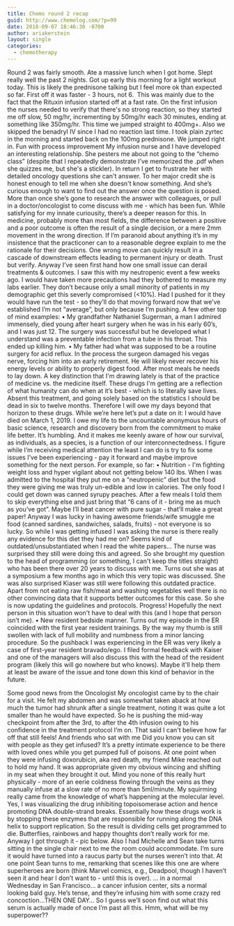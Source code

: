 ```yaml
---
title: Chemo round 2 recap
guid: http://www.chemolog.com/?p=99
date: 2018-09-07 18:46:30 -0700
author: ariakerstein
layout: single
categories:
  - chemotherapy
---
```


Round 2 was fairly smooth. Ate a massive lunch when I got home. Slept really well the past 2 nights. Got up early this morning for a light workout today. This is likely the prednisone talking but I feel more ok than expected so far. 
First off it was faster - 3 hours, not 6. 
This was mainly due to the fact that the Rituxin infusion started off at a fast rate. On the first infusion the nurses needed to verify that there's no strong reaction, so they started me off slow, 50 mg/hr, incrementing by 50mg/hr each 30 minutes, ending at something like 350mg/hr. This time we jumped straight to 400mg+. Also we skipped the benadryl IV since I had no reaction last time. I took plain zyrtec in the morning and started back on the 100mg prednisone. We jumped right in. 
Fun with process improvement
My infusion nurse and I have developed an interesting relationship. She pesters me about not going to the “chemo class” (despite that I repeatedly demonstrate I’ve memorized the .pdf when she quizzes me, but she's a stickler). In return I get to frustrate her with detailed oncology questions she can't answer. To her major credit she is honest enough to tell me when she doesn't know something. And she’s curious enough to want to find out the answer once the question is posed. More than once she’s gone to research the answer with colleagues, or pull in a doctor/oncologist to come discuss with me - which has been fun. 
While satisfying for my innate curiousity, there’s a deeper reason for this. In medicine, probably more than most fields, the difference between a positive and a poor outcome is often the result of a single decision, or a mere 2mm movement in the wrong direction. If I’m paranoid about anything it’s in my insistence that the practiconer can to a reasonable degree explain to me the rationale for their decisions. One wrong move can quickly result in a cascade of downstream effects leading to permanent injury or death. Trust but verify. Anyway I’ve seen first hand how one small issue can derail treatments & outcomes. I saw this with my neutropenic event a few weeks ago. I would have taken more precautions had they bothered to measure my labs earlier. They don’t because only a small minority of patients in my demographic get this severly compromised (<10%). Had I pushed for it they would have run the test - so they’ll do that moving forward now that we’ve established I’m not “average”, but only because I’m pushing.
A few other top of mind examples: 
	•	My grandfather Nathaniel Sugerman, a man I admired immensely, died young after heart surgery when he was in his early 60’s, and I was just 12. The surgery was successful but he developed what I understand was a preventable infection from a tube in his throat. This ended up killing him. 
	•	My father had what was supposed to be a routine surgery for acid reflux. In the process the surgeon damaged his vegas nerve, forcing him into an early retirement. He will likely never recover his energy levels or ability to properly digest food. After most meals he needs to lay down. 
A key distinction that I'm drawing lately is that of the practice of medicine vs. the medicine itself. These drugs I'm getting are a reflection of what humanity can do when at it’s best - which is to literally save lives. Absent this treatment, and going solely based on the statistics I should be dead in six to twelve months. Therefore I will owe my days beyond that horizon to these drugs. While we’re here let’s put a date on it: I would have died on March 1, 2019. I owe my life to the uncountable anonymous hours of basic science, research and discovery born from the commitment to make life better. It’s humbling. And it makes me keenly aware of how our survival, as individuals, as a species, is a function of our interconnectedness. 
I figure while I’m receiving medical attention the least I can do is try to fix some issues I’ve been experiencing - pay it forward and maybe improve something for the next person. 
For example, so far:
	•	Nutrition - I'm fighting weight loss and hyper vigilant about not getting below 140 lbs. When I was admitted to the hospital they put me on a “neutropenic” diet but the food they were giving me was truly un-edible and low in calories. The only food I could get down was canned syrupy peaches. After a few meals I told them to skip everything else and just bring that “6 cans of it - bring me as much as you’ve got”. Maybe I’ll beat cancer with pure sugar - that’ll make a great paper! Anyway I was lucky in having awesome friends/wife smuggle me food (canned sardines, sandwiches, salads, fruits) - not everyone is so lucky. So while I was getting infused I was asking the nurse is there really any evidence for this diet they had me on? Seems kind of outdated/unsubstantiated when I read the white papers… The nurse was surprised they still were doing this and agreed. So she brought my question to the head of programming (or something, I can't keep the titles straight) who has been there over 20 years to discuss with me. Turns out she was at a symposium a few months ago in which this very topic was discussed. She was also surprised Kiaser was still were following this outdated practice. Apart from not eating raw fish/meat and washing vegetables well there is no other convincing data that it supports better outcomes for this case. So she is now updating the guidelines and protocols. Progress! Hopefully the next person in this situation won't have to deal with this (and I hope that person isn’t me).
	•	New resident bedside manner. Turns out my episode in the ER coincided with the first year resident trainings. By the way my thumb is still swollen with lack of full mobility and numbness from a minor lancing procedure. So the pushback I was experiencing in the ER was very likely a case of first-year resident bravado/ego. I filed formal feedback with Kaiser and one of the managers will also discuss this with the head of the resident program (likely this will go nowhere but who knows). Maybe it'll help them at least be aware of the issue and tone down this kind of behavior in the future.

Some good news from the Oncologist
My oncologist came by to the chair for a visit. He felt my abdomen and was somewhat taken aback at how much the tumor had shrunk after a single treatment, noting it was quite a lot smaller than he would have expected. So he is pushing the mid-way checkpoint from after the 3rd, to after the 4th infusion owing to his confidence in the treatment protocol I’m on. That said I can't believe how far off that still feels!
And friends who sat with me
Did you know you can sit with people as they get infused? It’s a pretty intimate experience to be there with loved ones while you get pumped full of poisons. At one point when they were infusing doxorubicin, aka red death, my friend Mike reached out to hold my hand. It was appropriate given my obvious wincing and shifting in my seat when they brought it out. Mind you none of this really hurt physically - more of an eerie coldness flowing through the veins as they manually infuse at a slow rate of no more than 5ml/minute. My squirming really came from the knowledge of what’s happening at the molecular level. Yes, I was visualizing the drug inhibiting topoisomerase action and hence promoting DNA double-strand breaks. Essentially how these drugs work is by stopping these enzymes that are responsible for running along the DNA helix to support replication. So the result is dividing cells get programmed to die. Butterflies, rainbows and happy thoughts don’t really work for me. Anyway I got through it - pic below. 
Also I had Michelle and Sean take turns sitting in the single chair next to me the room could accommodate. I’m sure it would have turned into a raucus party but the nurses weren’t into that. 
At one point Sean turns to me, remarking that scenes like this one are where superheroes are born (think Marvel comics, e.g., Deadpool, though I haven’t seen it and hear I don’t want to - until this is over).
… in a normal Wednesday in San Francisco… a cancer infusion center, sits a normal looking bald guy. He’s tense, and they’re infusing him with some crazy red concoction…THEN ONE DAY…
So I guess we’ll soon find out what this serum is actually made of once I’m past all this. Hmm, what will be my superpower??
